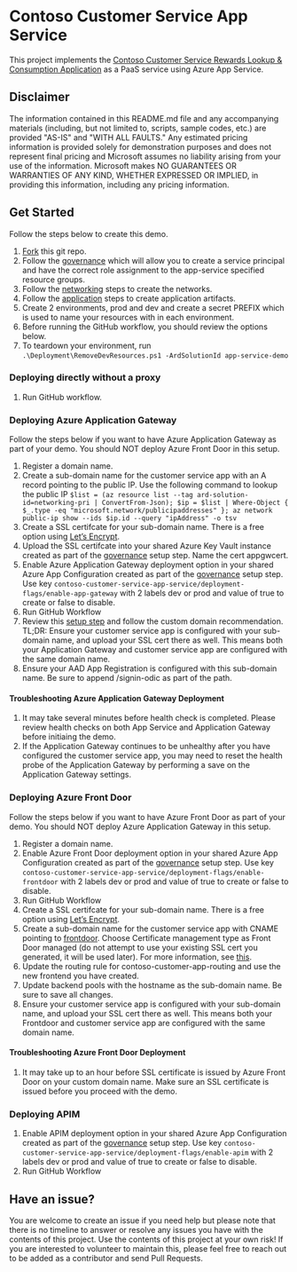 # Contoso Customer Service App Service

This project implements the [Contoso Customer Service Rewards Lookup & Consumption Application](https://github.com/msft-davidlee/contoso-customer-service-app#readme) as a PaaS service using Azure App Service.

## Disclaimer

The information contained in this README.md file and any accompanying materials (including, but not limited to, scripts, sample codes, etc.) are provided "AS-IS" and "WITH ALL FAULTS." Any estimated pricing information is provided solely for demonstration purposes and does not represent final pricing and Microsoft assumes no liability arising from your use of the information. Microsoft makes NO GUARANTEES OR WARRANTIES OF ANY KIND, WHETHER EXPRESSED OR IMPLIED, in providing this information, including any pricing information.

## Get Started

Follow the steps below to create this demo.

1. [Fork](https://docs.github.com/en/get-started/quickstart/fork-a-repo) this git repo.
2. Follow the [governance](https://github.com/msft-davidlee/contoso-governance) which will allow you to create a service principal and have the correct role assignment to the app-service specified resource groups.
3. Follow the [networking](https://github.com/msft-davidlee/contoso-networking) steps to create the networks.
4. Follow the [application](https://github.com/msft-davidlee/contoso-customer-service-app) steps to create application artifacts.
5. Create 2 environments, prod and dev and create a secret PREFIX which is used to name your resources with in each environment.
6. Before running the GitHub workflow, you should review the options below.
7. To teardown your environment, run ``` .\Deployment\RemoveDevResources.ps1 -ArdSolutionId app-service-demo ```

### Deploying directly without a proxy

1. Run GitHub workflow.

### Deploying Azure Application Gateway

Follow the steps below if you want to have Azure Application Gateway as part of your demo. You should NOT deploy Azure Front Door in this setup.

1. Register a domain name.
2. Create a sub-domain name for the customer service app with an A record pointing to the public IP. Use the following command to lookup the public IP ``` $list = (az resource list --tag ard-solution-id=networking-pri | ConvertFrom-Json); $ip = $list | Where-Object { $_.type -eq "microsoft.network/publicipaddresses" }; az network public-ip show --ids $ip.id --query "ipAddress" -o tsv ```
3. Create a SSL certifcate for your sub-domain name. There is a free option using [Let’s Encrypt](https://letsencrypt.org/).
4. Upload the SSL certifcate into your shared Azure Key Vault instance created as part of the [governance](https://github.com/msft-davidlee/contoso-governance) setup step. Name the cert appgwcert.
5. Enable Azure Application Gateway deployment option in your shared Azure App Configuration created as part of the [governance](https://github.com/msft-davidlee/contoso-governance) setup step. Use key ``` contoso-customer-service-app-service/deployment-flags/enable-app-gateway ``` with 2 labels dev or prod and value of true to create or false to disable.
6. Run GitHub Workflow
7. Review this [setup step](https://learn.microsoft.com/en-us/azure/application-gateway/configure-web-app?tabs=customdomain%2Cazure-portal) and follow the custom domain recommendation. TL;DR: Ensure your customer service app is configured with your sub-domain name, and upload your SSL cert there as well. This means both your Application Gateway and customer service app are configured with the same domain name.
8. Ensure your AAD App Registration is configured with this sub-domain name. Be sure to append /signin-odic as part of the path.

#### Troubleshooting Azure Application Gateway Deployment

1. It may take several minutes before health check is completed. Please review health checks on both App Service and Application Gateway before initiaing the demo.
2. If the Application Gateway continues to be unhealthy after you have configured the customer service app, you may need to reset the health probe of the Application Gateway by performing a save on the Application Gateway settings.

### Deploying Azure Front Door

Follow the steps below if you want to have Azure Front Door as part of your demo. You should NOT deploy Azure Application Gateway in this setup.

1. Register a domain name.
2. Enable Azure Front Door deployment option in your shared Azure App Configuration created as part of the [governance](https://github.com/msft-davidlee/contoso-governance) setup step. Use key ``` contoso-customer-service-app-service/deployment-flags/enable-frontdoor ``` with 2 labels dev or prod and value of true to create or false to disable.
3. Run GitHub Workflow
4. Create a SSL certifcate for your sub-domain name. There is a free option using [Let’s Encrypt](https://letsencrypt.org/).
5. Create a sub-domain name for the customer service app with CNAME pointing to [frontdoor](https://learn.microsoft.com/en-us/azure/frontdoor/front-door-custom-domain). Choose Certificate management type as Front Door managed (do not attempt to use your existing SSL cert you generated, it will be used later). For more information, see [this](https://learn.microsoft.com/en-us/azure/frontdoor/front-door-custom-domain-https#option-1-default-use-a-certificate-managed-by-front-door).
6. Update the routing rule for contoso-customer-app-routing and use the new frontend you have created.
7. Update backend pools with the hostname as the sub-domain name. Be sure to save all changes.
8. Ensure your customer service app is configured with your sub-domain name, and upload your SSL cert there as well. This means both your Frontdoor and customer service app are configured with the same domain name.

#### Troubleshooting Azure Front Door Deployment

1. It may take up to an hour before SSL certificate is issued by Azure Front Door on your custom domain name. Make sure an SSL certificate is issued before you proceed with the demo.

### Deploying APIM

1. Enable APIM deployment option in your shared Azure App Configuration created as part of the [governance](https://github.com/msft-davidlee/contoso-governance) setup step. Use key ``` contoso-customer-service-app-service/deployment-flags/enable-apim ``` with 2 labels dev or prod and value of true to create or false to disable.
2. Run GitHub Workflow

## Have an issue?

You are welcome to create an issue if you need help but please note that there is no timeline to answer or resolve any issues you have with the contents of this project. Use the contents of this project at your own risk! If you are interested to volunteer to maintain this, please feel free to reach out to be added as a contributor and send Pull Requests.
